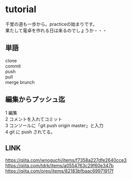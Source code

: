 # tutorial
千里の道も一歩から。practiceの始まりです。  
果たして電卓を作れる日は来るのでしょうか・・・


## 単語  
clone  
commit  
push  
pull  
merge 
brunch  

## 編集からプッシュ迄
1 編集  
2 コメントを入れてコミット  
3 コンソールに「git push origin master」と入力  
4 git に push されてる。  

## LINK
https://qiita.com/wnoguchi/items/f7358a227dfe2640cce3  
https://qiita.com/tdrk/items/a0554763c29f60e347b  
https://qiita.com/oreo/items/82183bfbaac69971917f  
